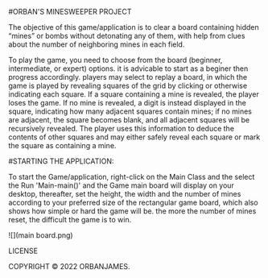 #ORBAN'S MINESWEEPER PROJECT



The objective of this game/application is to clear a board containing hidden “mines” or bombs without detonating any of them, with help from clues about the number of neighboring mines in each field.

To play the game, you need to choose from the board (beginner, intermediate, or expert) options. it is advicable to start as a beginer then progress accordingly. players may select to replay a board, in which the game is played by revealing squares of the grid by clicking or otherwise indicating each square. If a square containing a mine is revealed, the player loses the game. If no mine is revealed, a digit is instead displayed in the square, indicating how many adjacent squares contain mines; if no mines are adjacent, the square becomes blank, and all adjacent squares will be recursively revealed. The player uses this information to deduce the contents of other squares and may either safely reveal each square or mark the square as containing a mine.


#STARTING THE APPLICATION:

To start the Game/application, right-click on the Main Class and the select the Run 'Main-main()' and the Game main board will display on your desktop, thereafter, set the height, the width and the number of mines according to your preferred size of the rectangular game board, which also shows how simple or hard the game will be. the more the number of mines reset, the difficult  the game is to win.

![](main board.png)



LICENSE

COPYRIGHT © 2022 ORBANJAMES.
